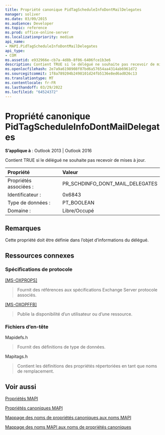 ```yaml
---
title: Propriété canonique PidTagScheduleInfoDontMailDelegates
manager: soliver
ms.date: 03/09/2015
ms.audience: Developer
ms.topic: reference
ms.prod: office-online-server
ms.localizationpriority: medium
api_name:
- MAPI.PidTagScheduleInfoDontMailDelegates
api_type:
- COM
ms.assetid: e932966e-cb7a-4d8b-8f06-6406fce1b3e6
description: Contient TRUE si le délégué ne souhaite pas recevoir de mises à jour. Cette propriété doit être définie dans l’objet d’informations du délégué.
ms.openlocfilehash: 2e7a9a6198908f07bd6a57654aa4314ab6961d72
ms.sourcegitcommit: 1f8a789204b2498101d24fb5136e8ed6ad026c13
ms.translationtype: MT
ms.contentlocale: fr-FR
ms.lasthandoff: 03/29/2022
ms.locfileid: "64524372"
---
```

# <a name="pidtagscheduleinfodontmaildelegates-canonical-property"></a>Propriété canonique PidTagScheduleInfoDontMailDelegates

  
  
**S’applique à** : Outlook 2013 | Outlook 2016 
  
Contient TRUE si le délégué ne souhaite pas recevoir de mises à jour.
  
|Propriété |Valeur |
|:-----|:-----|
|Propriétés associées :  <br/> |PR_SCHDINFO_DONT_MAIL_DELEGATES  <br/> |
|Identificateur :  <br/> |0x6843  <br/> |
|Type de données :  <br/> |PT_BOOLEAN  <br/> |
|Domaine :  <br/> |Libre/Occupé  <br/> |
   
## <a name="remarks"></a>Remarques

Cette propriété doit être définie dans l’objet d’informations du délégué.
  
## <a name="related-resources"></a>Ressources connexes

### <a name="protocol-specifications"></a>Spécifications de protocole

[[MS-OXPROPS]](https://msdn.microsoft.com/library/f6ab1613-aefe-447d-a49c-18217230b148%28Office.15%29.aspx)
  
> Fournit des références aux spécifications Exchange Server protocole associés.
    
[[MS-OXOPFFB]](https://msdn.microsoft.com/library/1a527299-7211-4d27-a74c-b69bd0746320%28Office.15%29.aspx)
  
> Publie la disponibilité d’un utilisateur ou d’une ressource.
    
### <a name="header-files"></a>Fichiers d’en-tête

Mapidefs.h
  
> Fournit des définitions de type de données.
    
Mapitags.h
  
> Contient les définitions des propriétés répertoriées en tant que noms de remplacement.
    
## <a name="see-also"></a>Voir aussi



[Propriétés MAPI](mapi-properties.md)
  
[Propriétés canoniques MAPI](mapi-canonical-properties.md)
  
[Mappage des noms de propriétés canoniques aux noms MAPI](mapping-canonical-property-names-to-mapi-names.md)
  
[Mappage des noms MAPI aux noms de propriétés canoniques](mapping-mapi-names-to-canonical-property-names.md)

